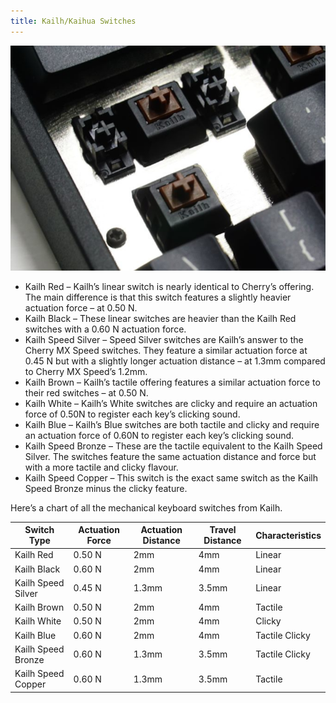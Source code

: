 ```yaml
---
title: Kailh/Kaihua Switches
---
```


![](./kailh-switches.png ':size=700px')

* Kailh Red – Kailh’s linear switch is nearly identical to Cherry’s offering. The main difference is that this switch features a slightly heavier actuation force – at 0.50 N.
* Kailh Black – These linear switches are heavier than the Kailh Red switches with a 0.60 N actuation force.
* Kailh Speed Silver – Speed Silver switches are Kailh’s answer to the Cherry MX Speed switches. They feature a similar actuation force at 0.45 N but with a slightly longer actuation distance – at 1.3mm compared to Cherry MX Speed’s 1.2mm.
* Kailh Brown – Kailh’s tactile offering features a similar actuation force to their red switches – at 0.50 N.
* Kailh White – Kailh’s White switches are clicky and require an actuation force of 0.50N to register each key’s clicking sound.
* Kailh Blue – Kailh’s Blue switches are both tactile and clicky and require an actuation force of 0.60N to register each key’s clicking sound.
* Kailh Speed Bronze – These are the tactile equivalent to the Kailh Speed Silver. The switches feature the same actuation distance and force but with a more tactile and clicky flavour.
* Kailh Speed Copper – This switch is the exact same switch as the Kailh Speed Bronze minus the clicky feature.

Here’s a chart of all the mechanical keyboard switches from Kailh.

| Switch Type           | Actuation Force | Actuation Distance | Travel Distance | Characteristics |
|-----------------------|-----------------|--------------------|-----------------|-----------------|
| Kailh Red 	        | 0.50 N          | 2mm                | 4mm             | Linear          |
| Kailh Black           | 0.60 N          | 2mm                | 4mm             | Linear          |
| Kailh Speed Silver    | 0.45 N          | 1.3mm              | 3.5mm           | Linear          |
| Kailh Brown           | 0.50 N          | 2mm                | 4mm             | Tactile         |
| Kailh White           | 0.50 N          | 2mm                | 4mm             | Clicky          |
| Kailh Blue            | 0.60 N          | 2mm                | 4mm             | Tactile Clicky  |
| Kailh Speed Bronze    | 0.60 N          | 1.3mm              | 3.5mm           | Tactile Clicky  |
| Kailh Speed Copper    | 0.60 N          | 1.3mm              | 3.5mm           | Tactile         |
